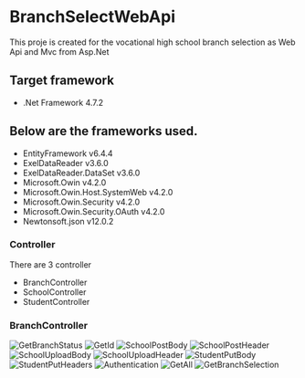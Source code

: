 # BranchSelectWebApi
This proje is created for the vocational high school branch selection as Web Api and Mvc from Asp.Net 

## Target framework
* .Net Framework 4.7.2

## Below are the frameworks used.
* EntityFramework v6.4.4
* ExelDataReader  v3.6.0
* ExelDataReader.DataSet v3.6.0
* Microsoft.Owin v4.2.0
* Microsoft.Owin.Host.SystemWeb v4.2.0
* Microsoft.Owin.Security v4.2.0
* Microsoft.Owin.Security.OAuth v4.2.0
* Newtonsoft.json v12.0.2

### Controller
There are 3 controller
* BranchController
* SchoolController 
* StudentController

### BranchController



![GetBranchStatus](https://user-images.githubusercontent.com/20681737/126375224-8ce0d5da-98fd-447f-847d-b415e7d21031.PNG)
![GetId](https://user-images.githubusercontent.com/20681737/126375229-f576cd48-3cfb-4828-b8d3-63d064a39597.PNG)
![SchoolPostBody](https://user-images.githubusercontent.com/20681737/126375231-41e60195-1438-4286-a140-def1903f77e6.PNG)
![SchoolPostHeader](https://user-images.githubusercontent.com/20681737/126375232-cac37953-b31a-422d-bd3f-359b93857c1f.PNG)
![SchoolUploadBody](https://user-images.githubusercontent.com/20681737/126375234-ffad2c8f-7282-42ed-8465-5c34c01a6192.PNG)
![SchoolUploadHeader](https://user-images.githubusercontent.com/20681737/126375237-bf9ba07d-aea7-4294-b785-e0f35423c816.PNG)
![StudentPutBody](https://user-images.githubusercontent.com/20681737/126375239-0b37388a-4fc2-4290-bc06-bc2ddd75b871.PNG)
![StudentPutHeaders](https://user-images.githubusercontent.com/20681737/126375241-d4340bf1-89ea-4d86-99d0-3946988fc310.PNG)
![Authentication](https://user-images.githubusercontent.com/20681737/126375245-5419fc3c-f119-4c5a-85dd-d385840df9b3.PNG)
![GetAll](https://user-images.githubusercontent.com/20681737/126375247-c649cc8f-d237-4d85-abb4-259a6337c6c7.PNG)
![GetBranchSelection](https://user-images.githubusercontent.com/20681737/126375250-0c0a8480-f2f4-4d19-b2bf-21d3772b71a1.PNG)
